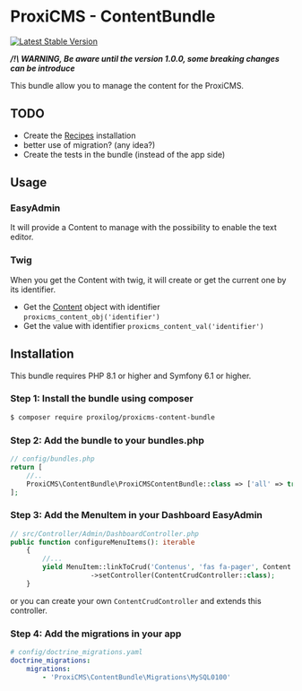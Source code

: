 # ProxiCMS - ContentBundle

[![Latest Stable Version](https://poser.pugx.org/proxilog/proxicms-content-bundle/v)](https://packagist.org/packages/proxilog/proxicms-content-bundle)

***/!\  WARNING, Be aware until the version 1.0.0, some breaking changes can be introduce***

This bundle allow you to manage the content for the ProxiCMS.

## TODO

* Create the [Recipes](https://github.com/symfony/recipes-contrib) installation
* better use of migration? (any idea?)
* Create the tests in the bundle (instead of the app side)

## Usage

### EasyAdmin

It will provide a Content to manage with the possibility to enable the text editor.

### Twig

When you get the Content with twig, it will create or get the current one by its identifier.

* Get the [Content](src/Entity/Content.php) object with identifier `proxicms_content_obj('identifier')`
* Get the value with identifier `proxicms_content_val('identifier')`

## Installation

This bundle requires PHP 8.1 or higher and Symfony 6.1 or higher. 

### Step 1: Install the bundle using composer

```bash
$ composer require proxilog/proxicms-content-bundle
```

### Step 2: Add the bundle to your bundles.php

```php
// config/bundles.php
return [
    //..
    ProxiCMS\ContentBundle\ProxiCMSContentBundle::class => ['all' => true],
];
```

### Step 3: Add the MenuItem in your Dashboard EasyAdmin

```php
// src/Controller/Admin/DashboardController.php
public function configureMenuItems(): iterable
    {
        //...
        yield MenuItem::linkToCrud('Contenus', 'fas fa-pager', Content::class)
                    ->setController(ContentCrudController::class);
    }
```

or you can create your own `ContentCrudController` and extends this controller.

### Step 4: Add the migrations in your app


```yaml
# config/doctrine_migrations.yaml
doctrine_migrations:
    migrations:
        - 'ProxiCMS\ContentBundle\Migrations\MySQL0100'
```
